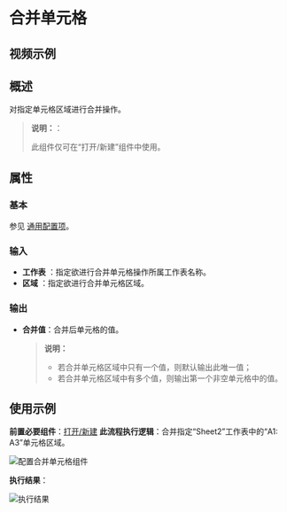 # 合并单元格

## 视频示例

## 概述

对指定单元格区域进行合并操作。

>**说明：**：
>
>此组件仅可在“打开/新建”组件中使用。

## 属性

### 基本

参见 [通用配置项](../Appendix/CommonConfigurationItems.md)。

### 输入

- **工作表** ：指定欲进行合并单元格操作所属工作表名称。
- **区域** ：指定欲进行合并单元格区域。

### 输出

- **合并值**：合并后单元格的值。

    >**说明：**
    >
    >- 若合并单元格区域中只有一个值，则默认输出此唯一值；
    >- 若合并单元格区域中有多个值，则输出第一个非空单元格中的值。

## 使用示例

**前置必要组件**：[打开/新建](../OfficeExcel/OpenExcel.md)
**此流程执行逻辑**：合并指定“Sheet2”工作表中的“A1: A3”单元格区域。

![配置合并单元格组件](https://docimages.blob.core.chinacloudapi.cn/images/Activities/MergeCells2.png)

**执行结果**：

![执行结果](https://docimages.blob.core.chinacloudapi.cn/images/Activities/MergeCells3.png)
